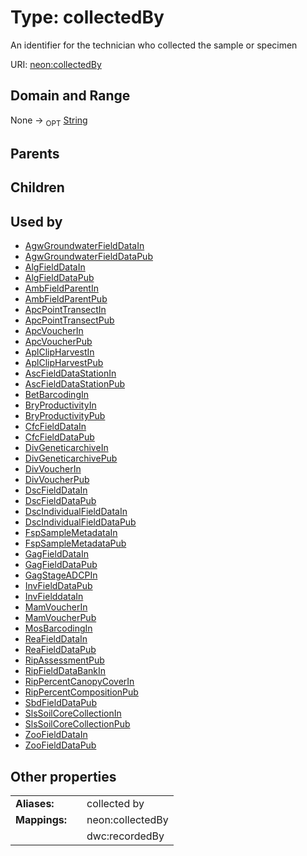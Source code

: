 
# Type: collectedBy


An identifier for the technician who collected the sample or specimen

URI: [neon:collectedBy](https://data.neonscience.org/collectedBy)


## Domain and Range

None ->  <sub>OPT</sub> [String](types/String.md)

## Parents


## Children


## Used by

 * [AgwGroundwaterFieldDataIn](AgwGroundwaterFieldDataIn.md)
 * [AgwGroundwaterFieldDataPub](AgwGroundwaterFieldDataPub.md)
 * [AlgFieldDataIn](AlgFieldDataIn.md)
 * [AlgFieldDataPub](AlgFieldDataPub.md)
 * [AmbFieldParentIn](AmbFieldParentIn.md)
 * [AmbFieldParentPub](AmbFieldParentPub.md)
 * [ApcPointTransectIn](ApcPointTransectIn.md)
 * [ApcPointTransectPub](ApcPointTransectPub.md)
 * [ApcVoucherIn](ApcVoucherIn.md)
 * [ApcVoucherPub](ApcVoucherPub.md)
 * [AplClipHarvestIn](AplClipHarvestIn.md)
 * [AplClipHarvestPub](AplClipHarvestPub.md)
 * [AscFieldDataStationIn](AscFieldDataStationIn.md)
 * [AscFieldDataStationPub](AscFieldDataStationPub.md)
 * [BetBarcodingIn](BetBarcodingIn.md)
 * [BryProductivityIn](BryProductivityIn.md)
 * [BryProductivityPub](BryProductivityPub.md)
 * [CfcFieldDataIn](CfcFieldDataIn.md)
 * [CfcFieldDataPub](CfcFieldDataPub.md)
 * [DivGeneticarchiveIn](DivGeneticarchiveIn.md)
 * [DivGeneticarchivePub](DivGeneticarchivePub.md)
 * [DivVoucherIn](DivVoucherIn.md)
 * [DivVoucherPub](DivVoucherPub.md)
 * [DscFieldDataIn](DscFieldDataIn.md)
 * [DscFieldDataPub](DscFieldDataPub.md)
 * [DscIndividualFieldDataIn](DscIndividualFieldDataIn.md)
 * [DscIndividualFieldDataPub](DscIndividualFieldDataPub.md)
 * [FspSampleMetadataIn](FspSampleMetadataIn.md)
 * [FspSampleMetadataPub](FspSampleMetadataPub.md)
 * [GagFieldDataIn](GagFieldDataIn.md)
 * [GagFieldDataPub](GagFieldDataPub.md)
 * [GagStageADCPIn](GagStageADCPIn.md)
 * [InvFieldDataPub](InvFieldDataPub.md)
 * [InvFielddataIn](InvFielddataIn.md)
 * [MamVoucherIn](MamVoucherIn.md)
 * [MamVoucherPub](MamVoucherPub.md)
 * [MosBarcodingIn](MosBarcodingIn.md)
 * [ReaFieldDataIn](ReaFieldDataIn.md)
 * [ReaFieldDataPub](ReaFieldDataPub.md)
 * [RipAssessmentPub](RipAssessmentPub.md)
 * [RipFieldDataBankIn](RipFieldDataBankIn.md)
 * [RipPercentCanopyCoverIn](RipPercentCanopyCoverIn.md)
 * [RipPercentCompositionPub](RipPercentCompositionPub.md)
 * [SbdFieldDataPub](SbdFieldDataPub.md)
 * [SlsSoilCoreCollectionIn](SlsSoilCoreCollectionIn.md)
 * [SlsSoilCoreCollectionPub](SlsSoilCoreCollectionPub.md)
 * [ZooFieldDataIn](ZooFieldDataIn.md)
 * [ZooFieldDataPub](ZooFieldDataPub.md)

## Other properties

|  |  |  |
| --- | --- | --- |
| **Aliases:** | | collected by |
| **Mappings:** | | neon:collectedBy |
|  | | dwc:recordedBy |

